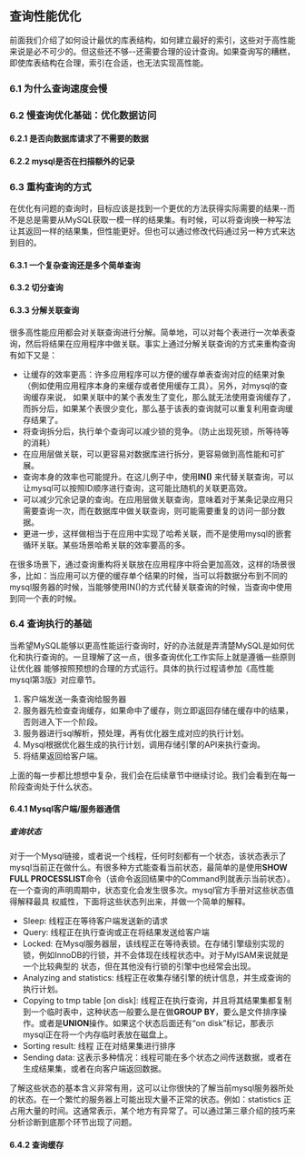 ## 查询性能优化
前面我们介绍了如何设计最优的库表结构，如何建立最好的索引，这些对于高性能来说是必不可少的。但这些还不够--还需要合理的设计查询。如果查询写的糟糕，即使库表结构在合理，索引在合适，也无法实现高性能。
### 6.1 为什么查询速度会慢
### 6.2 慢查询优化基础：优化数据访问
#### 6.2.1 是否向数据库请求了不需要的数据
#### 6.2.2 mysql是否在扫描额外的记录
### 6.3 重构查询的方式
在优化有问题的查询时，目标应该是找到一个更优的方法获得实际需要的结果--而不是总是需要从MySQL获取一模一样的结果集。有时候，可以将查询换一种写法让其返回一样的结果集，但性能更好。但也可以通过修改代码通过另一种方式来达到目的。
#### 6.3.1 一个复杂查询还是多个简单查询
#### 6.3.2 切分查询
#### 6.3.3 分解关联查询
很多高性能应用都会对关联查询进行分解。简单地，可以对每个表进行一次单表查询，然后将结果在应用程序中做关联。事实上通过分解关联查询的方式来重构查询有如下又是：
* 让缓存的效率更高：许多应用程序可以方便的缓存单表查询对应的结果对象（例如使用应用程序本身的来缓存或者使用缓存工具）。另外，对mysql的查询缓存来说，
如果关联中的某个表发生了变化，那么就无法使用查询缓存了，而拆分后，如果某个表很少变化，那么基于该表的查询就可以重复利用查询缓存结果了。
* 将查询拆分后，执行单个查询可以减少锁的竞争。（防止出现死锁，所等待等的消耗）
* 在应用层做关联，可以更容易对数据库进行拆分，更容易做到高性能和可扩展。
* 查询本身的效率也可能提升。在这儿例子中，使用**IN()** 来代替关联查询，可以让mysql可以按照ID顺序进行查询，这可能比随机的关联更高效。
* 可以减少冗余记录的查询。在应用层做关联查询，意味着对于某条记录应用只需要查询一次，而在数据库中做关联查询，则可能需要重复的访问一部分数据。
* 更进一步，这样做相当于在应用中实现了哈希关联，而不是使用mysql的嵌套循环关联。某些场景哈希关联的效率要高的多。

在很多场景下，通过查询重构将关联放在应用程序中将会更加高效，这样的场景很多，比如：当应用可以方便的缓存单个结果的时候，当可以将数据分布到不同的mysql服务器的时候，当能够使用IN()的方式代替关联查询的时候，当查询中使用到同一个表的时候。
### 6.4 查询执行的基础
当希望MySQL能够以更高性能运行查询时，好的办法就是弄清楚MySQL是如何优化和执行查询的。一旦理解了这一点，很多查询优化工作实际上就是遵循一些原则让优化器
能够按照预想的合理的方式运行。具体的执行过程请参加《高性能mysql第3版》对应章节。
1. 客户端发送一条查询给服务器
2. 服务器先检查查询缓存，如果命中了缓存，则立即返回存储在缓存中的结果，否则进入下一个阶段。
3. 服务器进行sql解析，预处理，再有优化器生成对应的执行计划。
4. Mysql根据优化器生成的执行计划，调用存储引擎的API来执行查询。
5. 将结果返回给客户端。

上面的每一步都比想想中复杂，我们会在后续章节中继续讨论。我们会看到在每一阶段查询处于什么状态。
#### 6.4.1 Mysql客户端/服务器通信
##### 查询状态
对于一个Mysql链接，或者说一个线程，任何时刻都有一个状态，该状态表示了mysql当前正在做什么。有很多种方式能查看当前状态，最简单的是使用**SHOW FULL PROCESSLIST**命令（该命令返回结果中的Command列就表示当前状态）。在一个查询的声明周期中，状态变化会发生很多次。mysql官方手册对这些状态值得解释最具
权威性，下面将这些状态列出来，并做一个简单的解释。
* Sleep: 线程正在等待客户端发送新的请求
* Query: 线程正在执行查询或正在将结果发送给客户端
* Locked: 在Mysql服务器层，该线程正在等待表锁。在存储引擎级别实现的锁，例如InnoDB的行锁，并不会体现在线程状态中。对于MyISAM来说就是一个比较典型的
状态，但在其他没有行锁的引擎中也经常会出现。
* Analyzing and statistics: 线程正在收集存储引擎的统计信息，并生成查询的执行计划。
* Copying to tmp table [on disk]: 线程正在执行查询，并且将其结果集都复制到一个临时表中，这种状态一般要么是在做**GROUP BY**，要么是文件排序操作。或者是**UNION**操作。如果这个状态后面还有“on disk”标记，那表示mysql正在将一个内存临时表放在磁盘上。
* Sorting result: 线程 正在对结果集进行排序
* Sending data: 这表示多种情况：线程可能在多个状态之间传送数据，或者在生成结果集，或者在向客户端返回数据。

了解这些状态的基本含义非常有用，这可以让你很快的了解当前mysql服务器所处的状态。在一个繁忙的服务器上可能出现大量不正常的状态。例如：statistics
正占用大量的时间。这通常表示，某个地方有异常了。可以通过第三章介绍的技巧来分析诊断到底那个环节出现了问题。
#### 6.4.2 查询缓存


